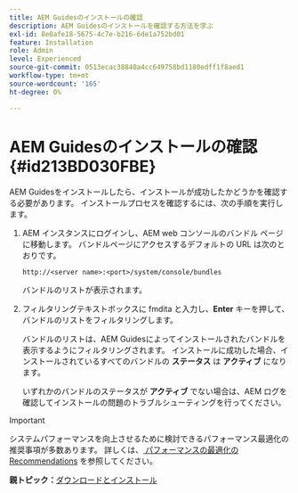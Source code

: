 ```yaml
---
title: AEM Guidesのインストールの確認
description: AEM Guidesのインストールを確認する方法を学ぶ
exl-id: 8e0afe18-5675-4c7e-b216-6de1a752bd01
feature: Installation
role: Admin
level: Experienced
source-git-commit: 0513ecac38840a4cc649758bd1180edff1f8aed1
workflow-type: tm+mt
source-wordcount: '165'
ht-degree: 0%

---
```


# AEM Guidesのインストールの確認 {#id213BD030FBE}

AEM Guidesをインストールしたら、インストールが成功したかどうかを確認する必要があります。 インストールプロセスを確認するには、次の手順を実行します。

1. AEM インスタンスにログインし、AEM web コンソールのバンドル ページに移動します。 バンドルページにアクセスするデフォルトの URL は次のとおりです。

   ```http
   http://<server name>:<port>/system/console/bundles
   ```

   バンドルのリストが表示されます。

1. フィルタリングテキストボックスに fmdita と入力し、**Enter** キーを押して、バンドルのリストをフィルタリングします。

   バンドルのリストは、AEM Guidesによってインストールされたバンドルを表示するようにフィルタリングされます。 インストールに成功した場合、インストールされているすべてのバンドルの **ステータス** は **アクティブ** になります。

   いずれかのバンドルのステータスが **アクティブ** でない場合は、AEM ログを確認してインストールの問題のトラブルシューティングを行ってください。


>[!IMPORTANT]
>
> システムパフォーマンスを向上させるために検討できるパフォーマンス最適化の推奨事項が多数あります。 詳しくは、[ パフォーマンスの最適化のRecommendations](download-install-recommend-perf-optimiz.md#) を参照してください。

**親トピック：**&#x200B;[ ダウンロードとインストール ](download-install.md)
